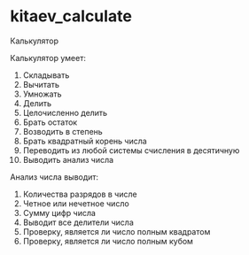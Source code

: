 # kitaev_calculate
Калькулятор

Калькулятор умеет:

1) Складывать
2) Вычитать
3) Умножать
4) Делить
5) Целочисленно делить
6) Брать остаток
7) Возводить в степень
8) Брать квадратный корень числа
9) Переводить из любой системы счисления в десятичную
10) Выводить анализ числа

Анализ числа выводит:

1) Количества разрядов в числе
2) Четное или нечетное число
3) Сумму цифр числа
4) Выводит все делители числа
5) Проверку, является ли число полным квадратом
6) Проверку, является ли число полным кубом
